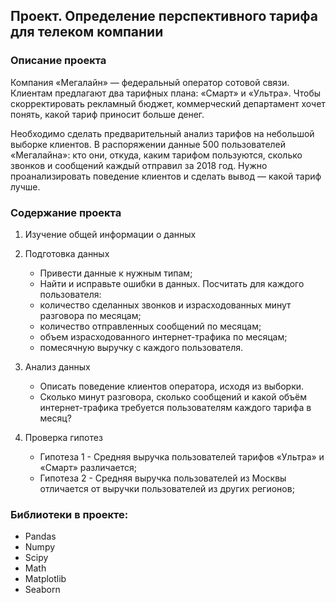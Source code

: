 ## Проект. Определение перспективного тарифа для телеком компании
### Описание проекта
Компания «Мегалайн» — федеральный оператор сотовой связи. Клиентам предлагают два тарифных плана: «Смарт» и «Ультра». Чтобы скорректировать рекламный бюджет, коммерческий департамент хочет понять, какой тариф приносит больше денег. 

Необходимо сделать предварительный анализ тарифов на небольшой выборке клиентов. В распоряжении данные 500 пользователей «Мегалайна»: кто они, откуда, каким тарифом пользуются, сколько звонков и сообщений каждый отправил за 2018 год. Нужно проанализировать поведение клиентов и сделать вывод — какой тариф лучше.

### Содержание проекта
1. Изучение общей информации о данных

2. Подготовка данных
    - Привести данные к нужным типам;
    - Найти и исправьте ошибки в данных.
    Посчитать для каждого пользователя:
    - количество сделанных звонков и израсходованных минут разговора по месяцам;
    - количество отправленных сообщений по месяцам;
    - объем израсходованного интернет-трафика по месяцам;
    - помесячную выручку с каждого пользователя.

3. Анализ данных
    - Описать поведение клиентов оператора, исходя из выборки. 
    - Сколько минут разговора, сколько сообщений и какой объём интернет-трафика требуется пользователям каждого тарифа в месяц? 

4. Проверка гипотез
    - Гипотеза 1 - Средняя выручка пользователей тарифов «Ультра» и «Смарт» различается;
    - Гипотеза 2 - Средняя выручка пользователей из Москвы отличается от выручки пользователей из других регионов;
    
### Библиотеки в проекте:
- Pandas
- Numpy
- Scipy
- Math
- Matplotlib
- Seaborn
